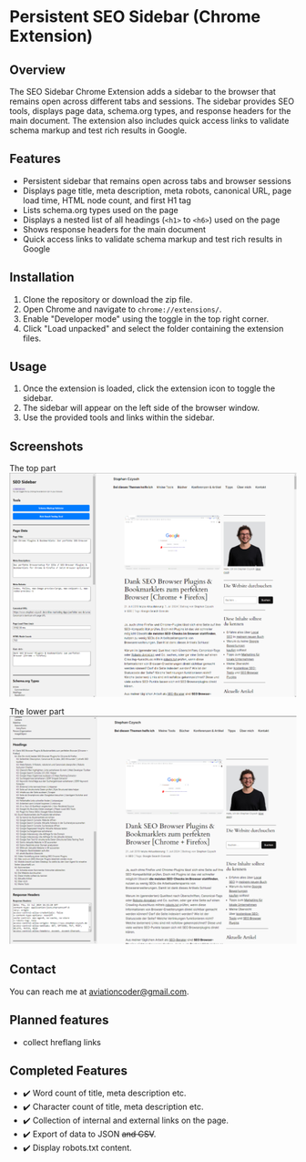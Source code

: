 # Persistent SEO Sidebar (Chrome Extension)

## Overview

The SEO Sidebar Chrome Extension adds a sidebar to the browser that remains open across different tabs and sessions. The sidebar provides SEO tools, displays page data, schema.org types, and response headers for the main document. The extension also includes quick access links to validate schema markup and test rich results in Google.

## Features

- Persistent sidebar that remains open across tabs and browser sessions
- Displays page title, meta description, meta robots, canonical URL, page load time, HTML node count, and first H1 tag
- Lists schema.org types used on the page
- Displays a nested list of all headings (`<h1>` to `<h6>`) used on the page
- Shows response headers for the main document
- Quick access links to validate schema markup and test rich results in Google

## Installation

1. Clone the repository or download the zip file.
2. Open Chrome and navigate to `chrome://extensions/`.
3. Enable "Developer mode" using the toggle in the top right corner.
4. Click "Load unpacked" and select the folder containing the extension files.

## Usage

1. Once the extension is loaded, click the extension icon to toggle the sidebar.
2. The sidebar will appear on the left side of the browser window.
3. Use the provided tools and links within the sidebar.

## Screenshots

The top part
![First view of the thing](screenshots/first_version.png)

The lower part
![First view of the thing - the lower part](screenshots/first_version_2.png)


## Contact
You can reach me at aviationcoder@gmail.com.

## Planned features
- collect hreflang links



## Completed Features
- ✔️ Word count of title, meta description etc.
- ✔️ Character count of title, meta description etc.
- ✔️ Collection of internal and external links on the page.
- ✔️ Export of data to JSON ~~and CSV~~.
- ✔️ Display robots.txt content.

